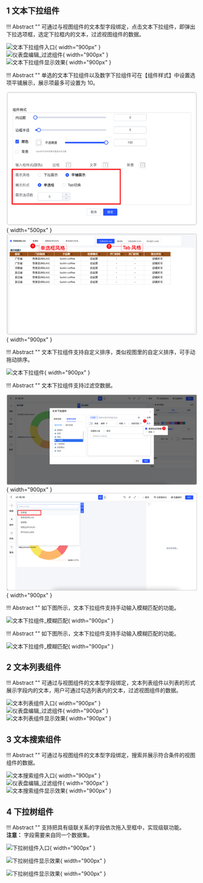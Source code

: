 ## 1 文本下拉组件

!!! Abstract ""
	可通过与视图组件的文本型字段绑定，点击文本下拉组件，即弹出下拉选项框，选定下拉框内的文本，过滤视图组件的数据。

![文本下拉组件入口](../../img/dashboard_generation/文本下拉组件入口.png){ width="900px" }  
![仪表盘编辑_过滤组件](../../img/dashboard_generation/文本下拉组件.png){ width="900px" }  
![文本下拉组件显示效果](../../img/dashboard_generation/文本下拉组件显示效果.png){ width="900px" }

!!! Abstract ""
	单选的文本下拉组件以及数字下拉组件可在【组件样式】中设置选项平铺展示，展示项最多可设置为 10。

![name](../../img/release_notes/1.8%20下拉组件支持%20radio%20风格展示.png){ width="500px" }
![name](../../img/release_notes/1.8%20下拉组件支持%20radio%20风格展示2.png){ width="900px" }

!!! Abstract ""
	文本下拉组件支持自定义排序，类似视图里的自定义排序，可手动拖动排序。

![文本下拉组件](../../img/dashboard_generation/文本下拉组件排序.png){ width="900px" }

!!! Abstract ""
	文本下拉组件支持过滤空数据。

![name](../../img/release_notes/1.5%20文本下拉组件的选项新增空数据选项1.png){ width="900px" }
![name](../../img/release_notes/1.5%20文本下拉组件的选项新增空数据选项2.png){ width="900px" }

!!! Abstract ""
	如下图所示，文本下拉组件支持手动输入模糊匹配的功能。

![文本下拉组件_模糊匹配](../../img/dashboard_generation/文本下拉组件_模糊匹配.png){ width="900px" }

!!! Abstract ""
如下图所示，文本下拉组件支持手动输入模糊匹配的功能。

![文本下拉组件_模糊匹配](../../img/dashboard_generation/文本下拉组件_模糊匹配.png){ width="900px" }

## 2 文本列表组件

!!! Abstract ""
	可通过与视图组件的文本型字段绑定，文本列表组件以列表的形式展示字段内的文本，用户可通过勾选列表内的文本，过滤视图组件的数据。

![文本列表组件入口](../../img/dashboard_generation/文本列表组件入口.png){ width="900px" }  
![仪表盘编辑_过滤组件](../../img/dashboard_generation/文本列表组件.png){ width="900px" }  
![文本列表组件显示效果](../../img/dashboard_generation/文本列表组件显示效果.png){ width="900px" }
## 3 文本搜索组件

!!! Abstract ""
	可通过与视图组件的文本型字段绑定，搜索并展示符合条件的视图组件的数据。

![文本搜索组件入口](../../img/dashboard_generation/文本搜索组件入口.png){ width="900px" }  
![仪表盘编辑_过滤组件](../../img/dashboard_generation/文本搜索组件.png){ width="900px" }  
![文本搜索组件显示效果](../../img/dashboard_generation/文本搜索组件显示效果.png){ width="900px" }

## 4 下拉树组件

!!! Abstract ""
	支持把具有级联关系的字段依次拖入至框中，实现级联功能。  
	**注意：** 字段需要来自同一个数据集。

![下拉树组件入口](../../img/dashboard_generation/下拉树组件入口.png){ width="900px" }

![下拉树组件显示效果](../../img/dashboard_generation/下拉树组件.png){ width="900px" }

![下拉树组件显示效果](../../img/dashboard_generation/下拉树组件显示效果.png){ width="900px" }